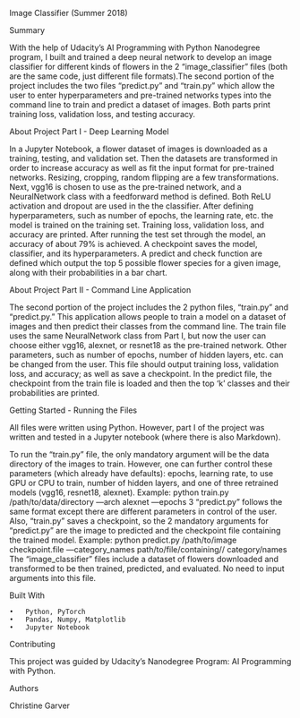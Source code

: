 Image Classifier (Summer 2018)

Summary

With the help of Udacity’s AI Programming with Python Nanodegree program, I built and trained a deep neural network to develop an image classifier for different kinds of flowers in the 2 “image_classifier” files (both are the same code, just different file formats).The second portion of the project includes the two files “predict.py” and “train.py” which allow the user to enter hyperparameters and pre-trained networks types into the command line to train and predict a dataset of images. Both parts print training loss, validation loss, and testing accuracy.

About Project Part I - Deep Learning Model

In a Jupyter Notebook, a flower dataset of images is downloaded as a training, testing, and validation set. Then the datasets are transformed in order to increase accuracy as well as fit the input format for pre-trained networks. Resizing, cropping, random flipping are a few transformations.
Next, vgg16 is chosen to use as the pre-trained network, and a NeuralNetwork class with a feedforward method is defined. Both ReLU activation and dropout are used in the the classifier. After defining hyperparameters, such as number of epochs, the learning rate, etc. the model is trained on the training set. Training loss, validation loss, and accuracy are printed. After running the test set through the model, an accuracy of about 79% is achieved.
A checkpoint saves the model, classifier, and its hyperparameters. A predict and check function are defined which output the top 5 possible flower species for a given image, along with their probabilities in a bar chart.

About Project Part II - Command Line Application

The second portion of the project includes the 2 python files, “train.py” and “predict.py.” This application allows people to train a model on a dataset of images and then predict their classes from the command line. The train file uses the same NeuralNetwork class from Part I, but now the user can choose either vgg16, alexnet, or resnet18 as the pre-trained network. Other parameters, such as number of epochs, number of hidden layers, etc. can be changed from the user. This file should output training loss, validation loss, and accuracy; as well as save a checkpoint. In the predict file, the checkpoint from the train file is loaded and then the top ‘k’ classes and their probabilities are printed.

Getting Started - Running the Files

All files were written using Python. However, part I of the project was written and tested in a Jupyter notebook (where there is also Markdown).

To run the “train.py” file, the only mandatory argument will be the data directory of the images to train. However, one can further control these parameters (which already have defaults): epochs, learning rate, to use GPU or CPU to train, number of hidden layers, and one of three retrained models (vgg16, resnet18, alexnet).
	Example: python train.py /path/to/data/directory —arch alexnet —epochs 3
“predict.py” follows the same format except there are different parameters in control of the user. Also, “train.py” saves a checkpoint, so the 2 mandatory arguments for “predict.py” are the image to predicted and the checkpoint file containing the trained model.
	Example: python predict.py /path/to/image checkpoint.file —category_names path/to/file/containing//	category/names
The “image_classifier” files include a dataset of flowers downloaded and transformed to be then trained, predicted, and evaluated. No need to input arguments into this file.

Built With

	•	Python, PyTorch
	•	Pandas, Numpy, Matplotlib
	•	Jupyter Notebook

Contributing

This project was guided by Udacity’s Nanodegree Program: AI Programming with Python.

Authors

Christine Garver

